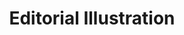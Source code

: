 ---
title: "Editorial Illustration"
type: "thumb"
weight: 5
draft: false
url_sml: "/images/illustration/milestone_2"
url_lge: "/images/illustration/milestone_2_lrg"
alt: "Illustration of a woman erecting a flag at the top of a mountain"
---